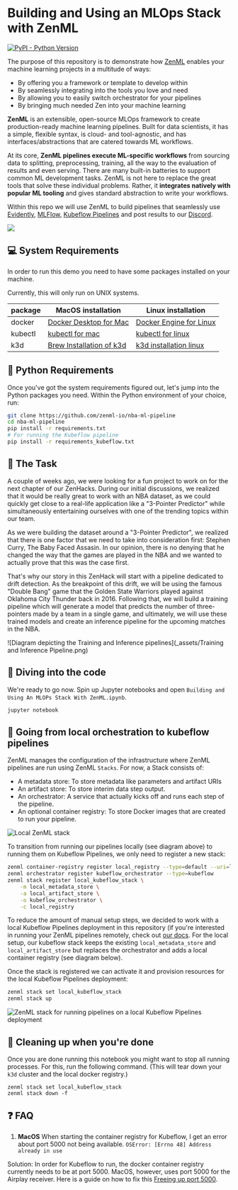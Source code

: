 # Building and Using an MLOps Stack with ZenML
[![PyPI - Python Version](https://img.shields.io/pypi/pyversions/zenml)](https://pypi.org/project/zenml/)

The purpose of this repository is to demonstrate how [ZenML](https://github.com/zenml-io/zenml) enables your machine 
learning projects in a multitude of ways:

* By offering you a framework or template to develop within
* By seamlessly integrating into the tools you love and need
* By allowing you to easily switch orchestrator for your pipelines
* By bringing much needed Zen into your machine learning

**ZenML** is an extensible, open-source MLOps framework to create production-ready machine learning pipelines. Built for
data scientists, it has a simple, flexible syntax, is cloud- and tool-agnostic, and has interfaces/abstractions that 
are catered towards ML workflows.

At its core, **ZenML pipelines execute ML-specific workflows** from sourcing data to splitting, preprocessing, training,
all the way to the evaluation of results and even serving. There are many built-in batteries to support common ML 
development tasks. ZenML is not here to replace the great tools that solve these individual problems. Rather, it 
**integrates natively with popular ML tooling** and gives standard abstraction to write your workflows.
 
Within this repo we will use ZenML to build pipelines that seamlessly use [Evidently](https://evidentlyai.com/),
[MLFlow](https://mlflow.org/), [Kubeflow Pipelines](https://www.kubeflow.org/) and post
results to our [Discord](https://discord.com/).

![](_assets/evidently+mlflow+discord+kubeflow.png)

## :computer: System Requirements

In order to run this demo you need to have some packages installed on your machine.

Currently, this will only run on UNIX systems.

| package  | MacOS installation                                                               | Linux installation                                                                 |
|----------|----------------------------------------------------------------------------------|------------------------------------------------------------------------------------|
| docker   | [Docker Desktop for Mac](https://docs.docker.com/desktop/mac/install/)           | [Docker Engine for Linux ](https://docs.docker.com/engine/install/ubuntu/)         |
| kubectl  | [kubectl for mac](https://kubernetes.io/docs/tasks/tools/install-kubectl-macos/) | [kubectl for linux](https://kubernetes.io/docs/tasks/tools/install-kubectl-linux/) |
| k3d      | [Brew Installation of k3d](https://formulae.brew.sh/formula/k3d)                 | [k3d installation linux](https://k3d.io/v5.2.2/)                                   |


## :snake: Python Requirements

Once you've got the system requirements figured out, let's jump into the Python packages you need. 
Within the Python environment of your choice, run:

```bash
git clone https://github.com/zenml-io/nba-ml-pipeline
cd nba-ml-pipeline
pip install -r requirements.txt
# For running the Kubeflow pipeline
pip install -r requirements_kubeflow.txt
```

## :basketball: The Task

A couple of weeks ago, we were looking for a fun project to work on for the next chapter of our ZenHacks. During our 
initial discussions, we realized that it would be really great to work with an NBA dataset, as we could quickly get 
close to a real-life application like a "3-Pointer Predictor" while simultaneously entertaining ourselves with one 
of the trending topics within our team.

As we were building the dataset around a "3-Pointer Predictor", we realized that there is one factor that we need to
take into consideration first: Stephen Curry, The Baby Faced Assasin. In our opinion, there is no denying that he 
changed the way that the games are played in the NBA and we wanted to actually prove that this was the case first.

That's why our story in this ZenHack will start with a pipeline dedicated to drift detection. As the breakpoint of this 
drift, we will be using the famous "Double Bang" game that the Golden State Warriors played against Oklahoma City 
Thunder back in 2016. Following that, we will build a training pipeline which will generate a model that predicts 
the number of three-pointers made by a team in a single game, and ultimately, we will use these trained models and 
create an inference pipeline for the upcoming matches in the NBA.

![Diagram depicting the Training and Inference pipelines](_assets/Training and Inference Pipeline.png)

## :notebook: Diving into the code

We're ready to go now. Spin up Jupyter notebooks and open  `Building and Using An MLOPs Stack With ZenML.ipynb`.

```python
jupyter notebook
```

## :rocket: Going from local orchestration to kubeflow pipelines


ZenML manages the configuration of the infrastructure where ZenML pipelines are run using ZenML `Stacks`. For now, a Stack consists of:
- A metadata store: To store metadata like parameters and artifact URIs
- An artifact store: To store interim data step output.
- An orchestrator: A service that actually kicks off and runs each step of the pipeline.
- An optional container registry: To store Docker images that are created to run your pipeline.

![Local ZenML stack](_assets/localstack.png)

To transition from running our pipelines locally (see diagram above) to running them on Kubeflow Pipelines, we only need to register a new stack:


```bash
zenml container-registry register local_registry --type=default --uri=localhost:5000
zenml orchestrator register kubeflow_orchestrator --type=kubeflow
zenml stack register local_kubeflow_stack \
    -m local_metadata_store \
    -a local_artifact_store \
    -o kubeflow_orchestrator \
    -c local_registry
```

To reduce the amount of manual setup steps, we decided to work with a local Kubeflow Pipelines deployment in this repository (if you're interested in running your ZenML pipelines remotely, check out [our docs](https://docs.zenml.io/guides/functional-api/deploy-to-production#run-the-same-pipeline-on-kubeflow-pipelines-deployed-to-gcp).
For the local setup, our kubeflow stack keeps the existing `local_metadata_store` and `local_artifact_store` but replaces the orchestrator and adds a local container registry (see diagram below).

Once the stack is registered we can activate it and provision resources for the local Kubeflow Pipelines deployment:

```bash
zenml stack set local_kubeflow_stack
zenml stack up
```


![ZenML stack for running pipelines on a local Kubeflow Pipelines deployment](_assets/localstack-with-kubeflow-orchestrator.png)



## :checkered_flag: Cleaning up when you're done

Once you are done running this notebook you might want to stop all running processes. For this, run the following command.
(This will tear down your `k3d` cluster and the local docker registry.)


```shell
zenml stack set local_kubeflow_stack
zenml stack down -f
```

## :question: FAQ

1. __MacOS__ When starting the container registry for Kubeflow, I get an error about port 5000 not being available.
`OSError: [Errno 48] Address already in use`

Solution: In order for Kubeflow to run, the docker container registry currently needs to be at port 5000. MacOS, however, uses 
port 5000 for the Airplay receiver. Here is a guide on how to fix this [Freeing up port 5000](https://12ft.io/proxy?q=https%3A%2F%2Fanandtripathi5.medium.com%2Fport-5000-already-in-use-macos-monterey-issue-d86b02edd36c).
